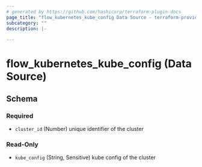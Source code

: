 ```yaml
---
# generated by https://github.com/hashicorp/terraform-plugin-docs
page_title: "flow_kubernetes_kube_config Data Source - terraform-provider-flow"
subcategory: ""
description: |-
  
---
```


# flow_kubernetes_kube_config (Data Source)





<!-- schema generated by tfplugindocs -->
## Schema

### Required

- `cluster_id` (Number) unique identifier of the cluster

### Read-Only

- `kube_config` (String, Sensitive) kube config of the cluster



